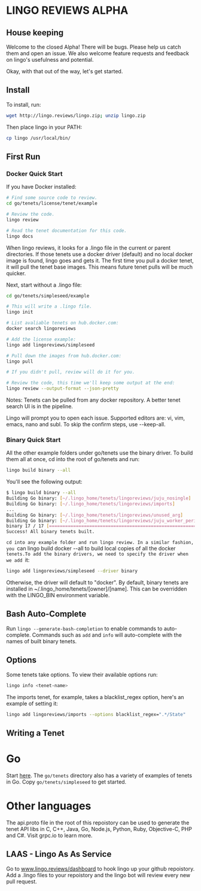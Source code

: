 # LINGO REVIEWS ALPHA

## House keeping

Welcome to the closed Alpha! There will be bugs. Please help us catch them and
open an issue. We also welcome feature requests and feedback on lingo's
usefulness and potential.

Okay, with that out of the way, let's get started.

## Install

To install, run:

```bash
wget http://lingo.reviews/lingo.zip; unzip lingo.zip
```

Then place lingo in your PATH:

```bash
cp lingo /usr/local/bin/
```

## First Run

### Docker Quick Start

If you have Docker installed:

```bash
# Find some source code to review.
cd go/tenets/license/tenet/example

# Review the code.
lingo review

# Read the tenet documentation for this code.
lingo docs

```

When lingo reviews, it looks for a .lingo file in the current or parent
directories. If those tenets use a docker driver (default) and no local docker
image is found, lingo goes and gets it. The first time you pull a docker
tenet, it will pull the tenet base images. This means future tenet pulls will
be much quicker.


Next, start without a .lingo file:

```bash
cd go/tenets/simpleseed/example

# This will write a .lingo file.
lingo init

# List avaliable tenets on hub.docker.com:
docker search lingoreviews

# Add the license example:
lingo add lingoreviews/simpleseed

# Pull down the images from hub.docker.com:
lingo pull

# If you didn't pull, review will do it for you.

# Review the code, this time we'll keep some output at the end:
lingo review --output-format --json-pretty

```

Notes: Tenets can be pulled from any docker repository. A better tenet search
UI is in the pipeline.

Lingo will prompt you to open each issue. Supported editors are: vi, vim,
emacs, nano and subl. To skip the confirm steps, use --keep-all.

### Binary Quick Start

All the other example folders under go/tenets use the binary driver. To build
them all at once, cd into the root of go/tenets and run:

```bash
lingo build binary --all
```

You'll see the following output:

```bash
$ lingo build binary --all
Building Go binary: [~/.lingo_home/tenets/lingoreviews/juju_nosingle]
Building Go binary: [~/.lingo_home/tenets/lingoreviews/imports]
...
Building Go binary: [~/.lingo_home/tenets/lingoreviews/unused_arg]
Building Go binary: [~/.lingo_home/tenets/lingoreviews/juju_worker_periodic]
binary 17 / 17 [========================================================] 100.00 % 12s
Success! All binary tenets built.
```

`cd into any example folder and run lingo review. In a similar fashion, you
`can lingo build docker --all to build local copies of all the docker
`tenets.To add the binary drivers, we need to specify the driver when we add
`it:

```bash
lingo add lingoreviews/simpleseed --driver binary
```

Otherwise, the driver will default to "docker". By default, binary tenets are
installed in ~/.lingo_home/tenets/[owner]/[name]. This can be overridden with
the LINGO_BIN environment variable.

## Bash Auto-Complete

Run `lingo --generate-bash-completion` to enable commands to auto-complete.
Commands such as `add` and `info` will auto-complete with the names of built
binary tenets.

## Options

Some tenets take options. To view their available options run:

```bash
lingo info <tenet-name>
```

The imports tenet, for example, takes a blacklist_regex option, here's an example of setting it:

```bash
lingo add lingoreviews/imports --options blacklist_regex=".*/State"
```

## Writing a Tenet

# Go

Start [here](https://github.com/lingo-reviews/tenets/tree/master/go/dev). The `go/tenets` directory also has a variety of
examples of tenets in Go. Copy `go/tenets/simpleseed` to get started.

# Other languages

The api.proto file in the root of this repoistory can be used to generate the
tenet API libs in C, C++, Java, Go, Node.js, Python, Ruby, Objective-C, PHP
and C#. Visit grpc.io to learn more.


## LAAS - Lingo As As Service

Go to www.lingo.reviews/dashboard to hook lingo up your github repoistory. Add
a .lingo files to your repoistory and the lingo bot will review every new pull
request.
